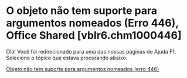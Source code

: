 
# O objeto não tem suporte para argumentos nomeados (Erro 446), Office Shared [vblr6.chm1000446]

Olá! Você foi redirecionado para uma das nossas páginas de Ajuda F1. Selecione o tópico que estava procurando abaixo.

[Objeto não tem suporte para argumentos nomeados (erro 446)](http://msdn.microsoft.com/library/cb7d923a-e877-6a0e-0a2a-12c81399c218%28Office.15%29.aspx)
